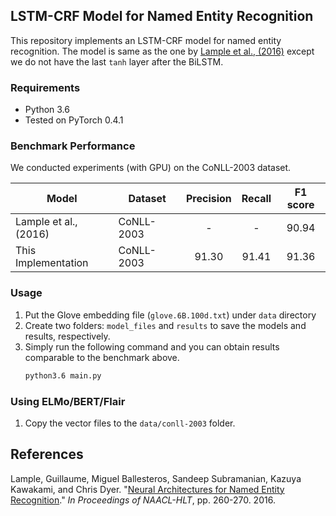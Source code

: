 ## LSTM-CRF Model for Named Entity Recognition

This repository implements an LSTM-CRF model for named entity recognition. The model is same as the one by [Lample et al., (2016)](http://www.anthology.aclweb.org/N/N16/N16-1030.pdf) except we do not have the last `tanh` layer after the BiLSTM.

### Requirements
* Python 3.6
* Tested on PyTorch 0.4.1

### Benchmark Performance

We conducted experiments (with GPU) on the CoNLL-2003 dataset.

| Model| Dataset | Precision | Recall | F1 score |
|-------| ------- | :---------: | :------: | :--: |
|Lample et al., (2016)| CoNLL-2003 | - | -|90.94|
|This Implementation| CoNLL-2003 | 91.30  | 91.41 |91.36|


### Usage
1. Put the Glove embedding file (`glove.6B.100d.txt`) under `data` directory
2. Create two folders: `model_files` and `results` to save the models and results, respectively.
3. Simply run the following command and you can obtain results comparable to the benchmark above.
    ```bash
    python3.6 main.py
    ```

### Using ELMo/BERT/Flair
1. Copy the vector files to the `data/conll-2003` folder.

## References
Lample, Guillaume, Miguel Ballesteros, Sandeep Subramanian, Kazuya Kawakami, and Chris Dyer. "[Neural Architectures for Named Entity Recognition](http://www.anthology.aclweb.org/N/N16/N16-1030.pdf)." *In Proceedings of NAACL-HLT*, pp. 260-270. 2016.
